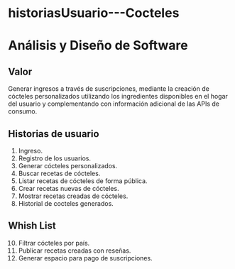 # historiasUsuario---Cocteles

# Análisis y Diseño de Software

## Valor
Generar ingresos a través de suscripciones, mediante la creación de cócteles personalizados utilizando los ingredientes disponibles en el hogar del usuario y complementando con información adicional de las APIs de consumo.

## Historias de usuario
01. Ingreso.
02. Registro de los usuarios.
03. Generar cócteles personalizados.
04. Buscar recetas de cócteles.
05. Listar recetas de cócteles de forma pública.
06. Crear recetas nuevas de cócteles.
07. Mostrar recetas creadas de cócteles.
08. Historial de cocteles generados.

## Whish List
10. Filtrar cócteles por país.
11. Publicar recetas creadas con reseñas.
12. Generar espacio para pago de suscripciones.
